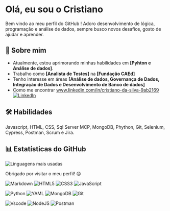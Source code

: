 
# Olá, eu sou o Cristiano

Bem vindo ao meu perfil do GitHub ! Adoro desenvolvimento de lógica, programação e análise de dados, sempre busco novos desafios, gosto de ajudar e aprender.


## 🚀 Sobre mim
- Atualmente, estou aprimorando minhas habilidades em **[Pyhton e Análise de dados]**.
- Trabalho como **[Analista de Testes]** na **[Fundação CAEd]**
- Tenho interesse em áreas **[Análise de dados, Governança de Dados, Integração de Dados e Desenvolvimento de Banco de dados]**
- Como me encontrar www.linkedin.com/in/cristiano-da-silva-9ab2169 [![LinkedIn](https://img.shields.io/badge/LinkedIn-0077B5?style=for-the-badge&logo=linkedin&logoColor=white)](www.linkedin.com/in/cristiano-da-silva-9ab2169)
## 🛠 Habilidades
Javascript, HTML, CSS, Sql Server MCP, MongoDB, Phython, Git, Selenium, Cypress, Postman, Scrum e Jira.

## 📊 Estatísticas do GitHub

![Linguagens mais usadas](https://github-readme-stats.vercel.app/api/top-langs/?lopesmg&layout=compact&theme=radical)

Obrigado por visitar o meu perfil! 😊

![Markdown](https://img.shields.io/badge/Markdown-000?style=for-the-badge&logo=markdown) ![HTML5](https://img.shields.io/badge/HTML5-E34F26?style=for-the-badge&logo=html5&logoColor=white) ![CSS3](https://img.shields.io/badge/CSS3-1572B6?style=for-the-badge&logo=css3&logoColor=white) ![JavaScript](https://img.shields.io/badge/JavaScript-F7DF1E?style=for-the-badge&logo=javascript&logoColor=black) 

![Python](https://img.shields.io/badge/python-3670A0?style=for-the-badge&logo=python&logoColor=ffdd54) ![YAML](https://img.shields.io/badge/yaml-%23ffffff.svg?style=for-the-badge&logo=yaml&logoColor=151515) ![MongoDB](https://img.shields.io/badge/MongoDB-%234ea94b.svg?style=for-the-badge&logo=mongodb&logoColor=white) ![Git](https://img.shields.io/badge/GIT-E44C30?style=for-the-badge&logo=git&logoColor=white) 

![Vscode](https://img.shields.io/badge/Vscode-007ACC?style=for-the-badge&logo=visual-studio-code&logoColor=white)  ![NodeJS](https://img.shields.io/badge/node.js-6DA55F?style=for-the-badge&logo=node.js&logoColor=white) ![Postman](https://img.shields.io/badge/Postman-FF6C37.svg?style=for-the-badge&logo=Postman&logoColor=white)
